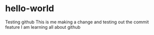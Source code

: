 # hello-world
Testing github
This is me making a change and testing out the commit feature
I am learning all about github
